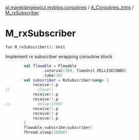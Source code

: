 [pl.mareklangiewicz.myblog.coroutines](../index.md) / [A_Coroutines_Intro](index.md) / [M_rxSubscriber](.)

# M_rxSubscriber

`fun M_rxSubscriber(): Unit`

Implement rx subscriber wrapping coroutine block

``` kotlin
        val flowable = Flowable
                .interval(300, TimeUnit.MILLISECONDS)
                .take(10)
        val subscriber = RxSubscriber<Long> {
            receive().p
//            close()
            receive().p
            receive().p
//            delay(1500)
            receive().p
            receive().p
            receive().p
        }
        flowable.subscribe(subscriber)
        Thread.sleep(10000)
```

